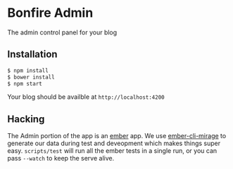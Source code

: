 # Bonfire Admin

The admin control panel for your blog

## Installation

```bash
$ npm install
$ bower install
$ npm start
```

Your blog should be availble at `http://localhost:4200`

## Hacking

The Admin portion of the app is an [ember](http://emberjs.com) app. We use
[ember-cli-mirage](http://ember-cli-mirage.com) to generate our data during test and
deveopment which makes things super easy. `scripts/test` will run all the ember
tests in a single run, or you can pass `--watch` to keep the serve alive.

